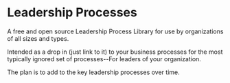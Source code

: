 # Leadership Processes
A free and open source Leadership Process Library for use by organizations of all sizes and types.

Intended as a drop in (just link to it) to your business processes for the most typically ignored set of processes--For leaders of your organization.

The plan is to add to the key leadership processes over time.


